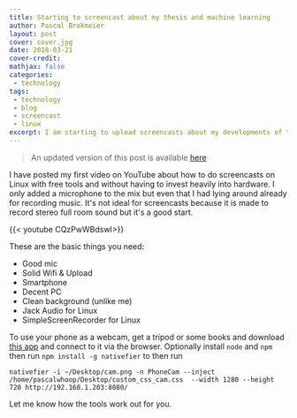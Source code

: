 ```yaml
---
title: Starting to screencast about my thesis and machine learning
author: Pascal Brokmeier
layout: post
cover: cover.jpg
date: 2018-03-21
cover-credit: 
mathjax: false
categories:
 - technology
tags: 
 - technology
 - blog
 - screencast
 - linux
excerpt: I am starting to upload screencasts about my developments of the agent for my thesis. This is the initial video
---
```


> An updated version of this post is available [here](/technology/2018/04/15/Turning_your_Linux_computer_into_a_screencast_station_for_pareto_principle_level_professionality.html)

I have posted my first video on YouTube about how to do screencasts on Linux with free tools and without having to
invest heavily into hardware. I only added a microphone to the mix but even that I had lying around already for
recording music. It's not ideal for screencasts because it is made to record stereo full room sound but it's a good
start. 

{{< youtube CQzPwWBdswI>}}

These are the basic things you need:

- Good mic
- Solid Wifi & Upload
- Smartphone
- Decent PC
- Clean background (unlike me)
- Jack Audio for Linux
- SimpleScreenRecorder for Linux


To use your phone as a webcam, get a tripod or some books and download 
[this app](https://play.google.com/store/apps/details?id=ronakpatel1311.camerastreamer) and connect to it via the
browser. Optionally install `node` and `npm` then run `npm install -g nativefier` to then run 

```
nativefier -i ~/Desktop/cam.png -n PhoneCam --inject /home/pascalwhoop/Desktop/custom_css_cam.css  --width 1280 --height
720 http://192.168.1.203:8080/
```

Let me know how the tools work out for you. 
